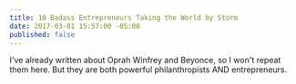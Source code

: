 ```yaml
---
title: 10 Badass Entrepreneurs Taking the World by Storm
date: 2017-03-01 15:57:00 -05:00
published: false
---
```


I've already written about Oprah Winfrey and Beyonce, so I won't repeat them here. But they are both powerful philanthropists AND entrepreneurs.